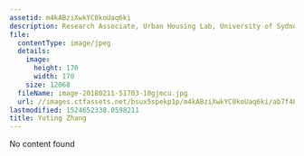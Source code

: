 ```yaml
---
assetid: m4kABziXwkYC0koUaq6ki
description: Research Associate, Urban Housing Lab, University of Sydney
file:
  contentType: image/jpeg
  details:
    image:
      height: 170
      width: 170
    size: 12068
  fileName: image-20180211-51703-10gjmcu.jpg
  url: //images.ctfassets.net/bsux5spekp1p/m4kABziXwkYC0koUaq6ki/ab7f48c0d500ff2417c89e92b5de4b69/image-20180211-51703-10gjmcu.jpg
lastmodified: 1524652338.0598211
title: Yuting Zhang
---
```

No content found